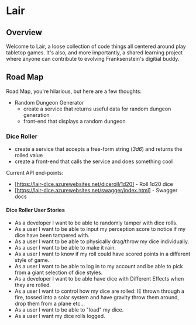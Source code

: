 # Lair

## Overview

Welcome to Lair, a loose collection of code things all centered around play tabletop games. It's also, and more importantly, a shared learning project where anyone can contribute to evolving Franksenstein's digitial buddy.

## Road Map

Road Map, you're hilarious, but here are a few thoughts:

- Random Dungeon Generator
  - create a service that returns useful data for random dungeon generation
  - front-end that displays a random dungeon

### Dice Roller

- create a service that accepts a free-form string (_3d6_) and returns the rolled value
- create a front-end that calls the service and does something cool

Current API end-points:

- [https://lair-dice.azurewebsites.net/diceroll/1d20] - Roll 1d20 dice
- [https://lair-dice.azurewebsites.net/swagger/index.html] - Swagger docs


#### Dice Roller User Stories
- As a developer I want to be able to randomly tamper with dice rolls.
- As a user I want to be able to input my perception score to notice if my dice have been tampered with.
- As a user I want to be able to physically drag/throw my dice individually.
- As a user I want to be able to make it rain.
- As a user I want to know if my roll could have scored points in a different style of game.
- As a user I want to be able to log in to my account and be able to pick from a giant selection of dice styles.
- As a developer I want to be able have dice with Different Effects when they are rolled.
- As a user I want to control how my dice are rolled: IE thrown through a fire, tossed into a solar system and have gravity throw them around, drop them from a plane etc...
- As a user I want to be able to "load" my dice.
- As a user I want my dice rolls logged. 